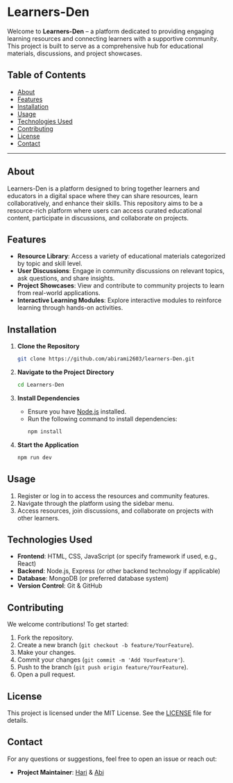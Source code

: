 # Learners-Den

Welcome to **Learners-Den** – a platform dedicated to providing engaging learning resources and connecting learners with a supportive community. This project is built to serve as a comprehensive hub for educational materials, discussions, and project showcases.

## Table of Contents

- [About](#about)
- [Features](#features)
- [Installation](#installation)
- [Usage](#usage)
- [Technologies Used](#technologies-used)
- [Contributing](#contributing)
- [License](#license)
- [Contact](#contact)

---

## About

Learners-Den is a platform designed to bring together learners and educators in a digital space where they can share resources, learn collaboratively, and enhance their skills. This repository aims to be a resource-rich platform where users can access curated educational content, participate in discussions, and collaborate on projects.

## Features

- **Resource Library**: Access a variety of educational materials categorized by topic and skill level.
- **User Discussions**: Engage in community discussions on relevant topics, ask questions, and share insights.
- **Project Showcases**: View and contribute to community projects to learn from real-world applications.
- **Interactive Learning Modules**: Explore interactive modules to reinforce learning through hands-on activities.

## Installation

1. **Clone the Repository**
   ```bash
   git clone https://github.com/abirami2603/learners-Den.git
   ```
2. **Navigate to the Project Directory**
   ```bash
   cd Learners-Den
   ```
3. **Install Dependencies**
   - Ensure you have [Node.js](https://nodejs.org/) installed.
   - Run the following command to install dependencies:
     ```bash
     npm install
     ```

4. **Start the Application**
   ```bash
   npm run dev
   ```

## Usage

1. Register or log in to access the resources and community features.
2. Navigate through the platform using the sidebar menu.
3. Access resources, join discussions, and collaborate on projects with other learners.

## Technologies Used

- **Frontend**: HTML, CSS, JavaScript (or specify framework if used, e.g., React)
- **Backend**: Node.js, Express (or other backend technology if applicable)
- **Database**: MongoDB (or preferred database system)
- **Version Control**: Git & GitHub

## Contributing

We welcome contributions! To get started:

1. Fork the repository.
2. Create a new branch (`git checkout -b feature/YourFeature`).
3. Make your changes.
4. Commit your changes (`git commit -m 'Add YourFeature'`).
5. Push to the branch (`git push origin feature/YourFeature`).
6. Open a pull request.

## License

This project is licensed under the MIT License. See the [LICENSE](LICENSE) file for details.

## Contact

For any questions or suggestions, feel free to open an issue or reach out:

- **Project Maintainer**: [Hari](https://github.com/Srihari-Prasath) & [Abi](https://github.com/abirami2603)